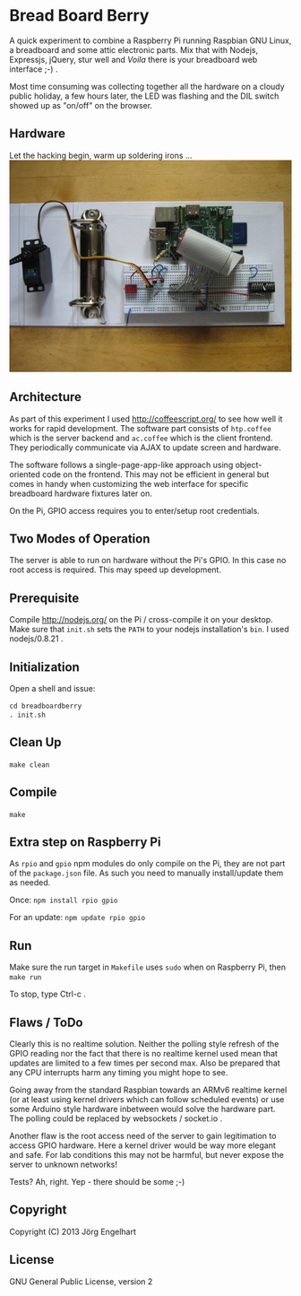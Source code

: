 Bread Board Berry
=================
A quick experiment to combine a Raspberry Pi running Raspbian GNU Linux, a breadboard and some attic electronic parts. Mix that with Nodejs, Expressjs, jQuery, stur well and *Voila* there is your breadboard web interface ;-) .

Most time consuming was collecting together all the hardware on a cloudy public holiday, a few hours later, the LED was flashing and the DIL switch showed up as "on/off" on the browser.

Hardware
--------
Let the hacking begin, warm up soldering irons ...
![hardware.jpg](hardware.jpg)

Architecture
------------
As part of this experiment I used <http://coffeescript.org/> to see how well it works for rapid development. The software part consists of `htp.coffee` which is the server backend and `ac.coffee` which is the client frontend. They periodically communicate via AJAX to update screen and hardware.

The software follows a single-page-app-like approach using object-oriented code on the frontend. This may not be efficient in general but comes in handy when customizing the web interface for specific breadboard hardware fixtures later on.

On the Pi, GPIO access requires you to enter/setup root credentials.

Two Modes of Operation
----------------------
The server is able to run on hardware without the Pi's GPIO. In this case no root access is required. This may speed up development.

Prerequisite
-----------
Compile <http://nodejs.org/> on the Pi / cross-compile it on your desktop. Make sure that `init.sh` sets the `PATH` to your nodejs installation's `bin`. I used nodejs/0.8.21 .

Initialization
--------------
Open a shell and issue:
```
cd breadboardberry
. init.sh
```

Clean Up
--------
`make clean`

Compile
-------
`make`

Extra step on Raspberry Pi
--------------------------
As `rpio` and `gpio` npm modules do only compile on the Pi, they are not part of the `package.json` file. As such you need to manually install/update them as needed.

Once:
`npm install rpio gpio`

For an update:
`npm update rpio gpio`

Run
---
Make sure the run target in `Makefile` uses `sudo` when on Raspberry Pi, then
`make run`

To stop, type Ctrl-c .

Flaws / ToDo
------------
Clearly this is no realtime solution. Neither the polling style refresh of the GPIO reading nor the fact that there is no realtime kernel used mean that updates are limited to a few times per second max. Also be prepared that any CPU interrupts harm any timing you might hope to see.

Going away from the standard Raspbian towards an ARMv6 realtime kernel (or at least using kernel drivers which can follow scheduled events) or use some Arduino style hardware inbetween would solve the hardware part. The polling could be replaced by websockets / socket.io .

Another flaw is the root access need of the server to gain legitimation to access GPIO hardware. Here a kernel driver would be way more elegant and safe. For lab conditions this may not be harmful, but never expose the server to unknown networks!

Tests? Ah, right. Yep - there should be some ;-)

Copyright
---------
Copyright (C) 2013 Jörg Engelhart


License
-------
GNU General Public License, version 2

